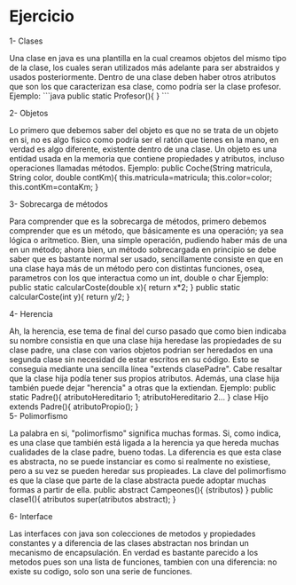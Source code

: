 # Ejercicio
<dl>1- Clases</dl>
  <dt>Una clase en java es una plantilla en la cual creamos objetos del mismo tipo de la clase, los cuales seran utilizados más
  adelante para ser abstraidos y usados posteriormente. Dentro de una clase deben haber otros atributos que son los que caracterizan
  esa clase, como podría ser la clase profesor.
  Ejemplo:
  ```java
  public static Profesor(){
  }
  ```
  </dt>
  
  <dl>2- Objetos<dl/>
  <dt>Lo primero que debemos saber del objeto es que no se trata de un objeto en si, no es algo fisico como podría ser el ratón que tienes
  en la mano, en verdad es algo diferente, existente dentro de una clase. Un objeto es una entidad usada en la memoria que contiene
  propiedades y atributos, incluso operaciones llamadas métodos.
  Ejemplo:
  public Coche(String matricula, String color, double contKm){
  this.matricula=matricula;
  this.color=color;
  this.contKm=contaKm;
  }
  </dt>
  
  <dl>3- Sobrecarga de métodos<dl/>
  <dt>Para comprender que es la sobrecarga de métodos, primero debemos comprender que es un método, que básicamente es una operación;
  ya sea lógica o aritmetico. Bien, una simple operación, pudiendo haber más de una en un método; ahora bien, un método sobrecargada
  en principio se debe saber que es bastante normal ser usado, sencillamente consiste en que en una clase haya más de un método
  pero con distintas funciones, osea, parametros con los que interactua como un int, double o char
  Ejemplo:
  public static calcularCoste(double x){
  return x*2;
  }
  public static calcularCoste(int y){
  return y/2;
  }
  <dt/>
  
  <dl>4- Herencia</dl>
  <dt>Ah, la herencia, ese tema de final del curso pasado que como bien indicaba su nombre consistia en que una clase hija heredase 
  las propiedades de su clase padre, una clase con varios objetos podrian ser heredados en una segunda clase sin necesidad de
  estar escritos en su código. Esto se conseguia mediante una sencilla línea "extends clasePadre". Cabe resaltar que la clase hija
  podía tener sus propios atributos. Además, una clase hija también puede dejar "herencia" a otras que la extiendan.
  Ejemplo:
  public static Padre(){
  atributoHereditario 1;
  atributoHereditario 2...
  }
  clase Hijo extends Padre(){
  atributoPropio();
  }
  <dt/>
  
  <dt>5- Polimorfismo<dl/>
  <dt>La palabra en si, "polimorfismo" significa muchas formas. Si, como indica, es una clase que también está ligada a la herencia
  ya que hereda muchas cualidades de la clase padre, bueno todas. La diferencia es que esta clase es abstracta, no se puede instanciar
  es como si realmente no existiese, pero a su vez se pueden heredar sus propieades. La clave del polimorfismo es que la clase que parte
  de la clase abstracta puede adoptar muchas formas a partir de ella.
  public abstract Campeones(){
  (stributos)
  }
  public clase1(){
  atributos
  super(atributos abstract);
  }<dt/>
  
  <dl>6- Interface<dl/>
  <dt>Las interfaces con java son colecciones de metodos y propiedades constantes y a diferencia de las clases abstractan nos
  brindan un mecanismo de encapsulación. En verdad es bastante parecido a los metodos pues son una lista de funciones, tambien con
  una diferencia: no existe su codigo, solo son una serie de funciones.</dt>
